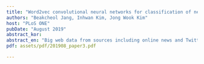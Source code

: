 ```yaml
---
title: "Word2vec convolutional neural networks for classification of news articles and tweets"
authors: "Beakcheol Jang, Inhwan Kim, Jong Wook Kim"
host: "PLoS ONE"
pubDate: "August 2019"
abstract_kor: 
abstract_en: "Big web data from sources including online news and Twitter are good resources for investigating deep learning. However, collected news articles and tweets almost certainly contain data unnecessary for learning, and this disturbs accurate learning. This paper explores the performance of word2vec Convolutional Neural Networks (CNNs) to classify news articles and tweets into related and unrelated ones. Using two word embedding algorithms of word2vec, Continuous Bag-of-Word (CBOW) and Skip-gram, we constructed CNN with the CBOW model and CNN with the Skip-gram model. We measured the classification accuracy of CNN with CBOW, CNN with Skip-gram, and CNN without word2vec models for real news articles and tweets. The experimental results indicated that word2vec significantly improved the accuracy of the classification model. The accuracy of the CBOW model was higher and more stable when compared to that of the Skip-gram model. The CBOW model exhibited better performance on news articles, and the Skip-gram model exhibited better performance on tweets. Specifically, CNN with word2vec models was more effective on news articles when compared to that on tweets because news articles are typically more uniform when compared to tweets."
pdf: assets/pdf/201908_paper3.pdf

---
```

 

